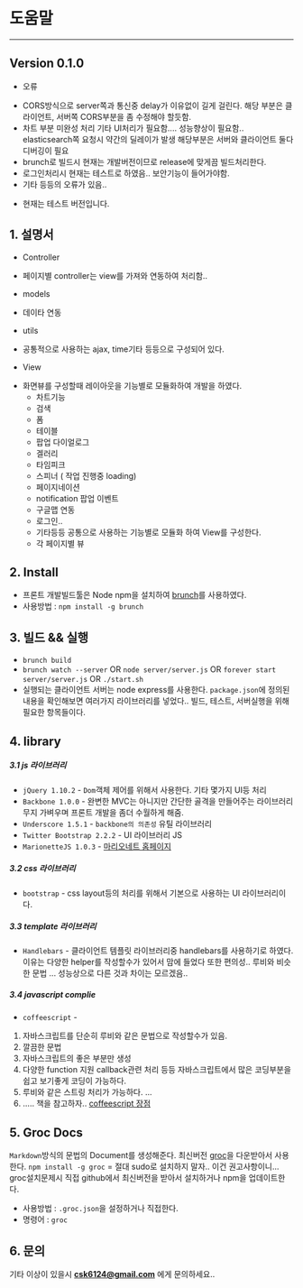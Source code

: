 # **도움말**

----
## Version 0.1.0 
* 오류 
 - CORS방식으로 server쪽과 통신중 delay가 이유없이 길게 걸린다. 해당 부분은 클라이언트, 서버쪽 CORS부분을 좀 수정해야 할듯함.
 - 차트 부분 미완성 처리 기타 UI처리가 필요함....  성능향상이 필요함.. elasticsearch쪽 요청시 약간의 딜레이가 발생 해당부분은 서버와 클라이언트 둘다 디버깅이 필요
 - brunch로 빌드시 현재는 개발버전이므로 release에 맞게끔 빌드처리한다. 
 - 로그인처리시 현재는 테스트로 하였음..  보안기능이 들어가야함.
 - 기타 등등의 오류가 있음..  

* 현재는 테스트 버전입니다. 


## **1. 설명서**
* Controller
 - 페이지별 controller는 view를 가져와 연동하여 처리함.. 

* models
 - 데이타 연동 

* utils
 - 공통적으로 사용하는 ajax, time기타 등등으로 구성되어 있다.

* View 
 - 화면뷰를 구성할때 레이아웃을 기능별로 모듈화하여 개발을 하였다.
	 - 차트기능
	 - 검색
	 - 폼 
	 - 테이블
	 - 팝업 다이얼로그
	 - 겔러리
	 - 타임피크
	 - 스피너 ( 작업 진행중 loading)
	 - 페이지네이션
	 - notification 팝업 이벤트 
	 - 구글맵 연동 
	 - 로그인.. 
	 - 기타등등 공통으로 사용하는 기능별로 모듈화 하여 View를 구성한다.
	 - 각 페이지별 뷰


##  **2. Install**
* 프론트 개발빌드툴은 Node npm을 설치하여 [brunch](http://en.wikipedia.org/wiki/Brunch)를 사용하였다. 
* 사용방법 : `npm install -g brunch`

## **3. 빌드 && 실행**
* `brunch build`
* `brunch watch --server` OR 
 `node server/server.js` OR 
 `forever start server/server.js` OR
 `./start.sh`
* 실행되는 클라이언트 서버는 node express를 사용한다. 
 `package.json`에 정의된 내용을 확인해보면 여러가지 라이브러리를 넣었다..
 빌드, 테스트, 서버실행을 위해 필요한 항목들이다. 

## **4. library**

##### 3.1 js 라이브러리
* `jQuery 1.10.2` - `Dom`객체 제어를 위해서 사용한다. 기타 몇가지 UI등 처리 
* `Backbone 1.0.0` - 완변한 MVC는 아니지만 간단한 골격을 만들어주는 라이브러리 무지 가벼우며 프론트 개발을 좀더 수월하게 해줌.
* `Underscore 1.5.1` - `backbone의 의존성` 유틸 라이브러리 
* `Twitter Bootstrap 2.2.2` - UI 라이브러리 JS
* `MarionetteJS 1.0.3` - [마리오네트 홈페이지](http://marionettejs.com/)

##### 3.2 css 라이브러리
* `bootstrap` - css layout등의 처리를 위해서 기본으로 사용하는 UI 라이브러리이다. 

##### 3.3 template 라이브러리
* `Handlebars` - 클라이언트 템플릿 라이브러리중 handlebars를 사용하기로 하였다.
이유는 다양한 helper를 작성할수가 있어서 맘에 들었다 또한 편의성..  루비와 비슷한 문법 ... 성능상으로 다른 것과 차이는 모르겠음..


##### 3.4 javascript complie 
* `coffeescript` - 
 1. 자바스크립트를 단순히 루비와 같은 문법으로 작성할수가 있음.
 2. 깔끔한 문법
 3. 자바스크립트의 좋은 부분만 생성
 4. 다양한 function 지원 callback관련 처리 등등 자바스크립트에서 많은 코딩부분을 쉽고 보기좋게 코딩이 가능하다. 
 5. 루비와 같은 스트링 처리가 가능하다. ...
 6. ..... 책을 참고하자.. 
 [coffeescript 장점](http://devthewild.tistory.com/14)



## **5. Groc Docs** 
 `Markdown`방식의 문법의 Document를 생성해준다. 
 최신버전 [groc](https://github.com/nevir/groc)을 다운받아서 사용한다. 
 `npm install -g groc` = 절대 sudo로 설치하지 말자..  이건 권고사항이니...
 groc설치문제시 직접 github에서 최신버전을 받아서 설치하거나 npm을 업데이트한다. 
 
 * 사용방법 : `.groc.json`을 설정하거나 직접한다. 
 * 명령어 : `groc`



## **6. 문의**
기타 이상이 있을시 **csk6124@gmail.com** 에게 문의하세요..


